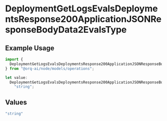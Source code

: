 # DeploymentGetLogsEvalsDeploymentsResponse200ApplicationJSONResponseBodyData2EvalsType

## Example Usage

```typescript
import {
  DeploymentGetLogsEvalsDeploymentsResponse200ApplicationJSONResponseBodyData2EvalsType,
} from "@orq-ai/node/models/operations";

let value:
  DeploymentGetLogsEvalsDeploymentsResponse200ApplicationJSONResponseBodyData2EvalsType =
    "string";
```

## Values

```typescript
"string"
```